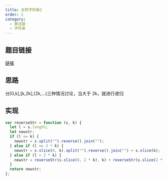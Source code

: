 ```yaml
---
title: 反转字符串2
order: 2
category:
  - 算法题
  - 字符串
---
```


## 题目链接

[链接](https://leetcode.cn/problems/reverse-string-ii/)

## 思路

分[0,k],[k,2k],(2k,...)三种情况讨论，当大于 2k，就进行递归

## 实现

```js
var reverseStr = function (s, k) {
  let l = s.length;
  let newstr;
  if (l <= k) {
    newstr = s.split("").reverse().join("");
  } else if (l <= 2 * k) {
    newstr = s.slice(0, k).split("").reverse().join("") + s.slice(k);
  } else if (l > 2 * k) {
    newstr = reverseStr(s.slice(0, 2 * k), k) + reverseStr(s.slice(2 * k), k);
  }
  return newstr;
};
```
